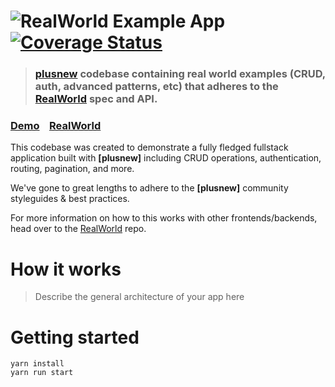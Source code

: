 # ![RealWorld Example App](logo.png)[![Coverage Status](https://coveralls.io/repos/github/plusnew/realworld-starter-kit/badge.svg?branch=master)](https://coveralls.io/github/plusnew/realworld-starter-kit?branch=master)

> ### [plusnew](https://github.com/plusnew/plusnew) codebase containing real world examples (CRUD, auth, advanced patterns, etc) that adheres to the [RealWorld](https://github.com/gothinkster/realworld) spec and API.


### [Demo](https://plusnew-realworld.netlify.app/)&nbsp;&nbsp;&nbsp;&nbsp;[RealWorld](https://github.com/gothinkster/realworld)


This codebase was created to demonstrate a fully fledged fullstack application built with **[plusnew]** including CRUD operations, authentication, routing, pagination, and more.

We've gone to great lengths to adhere to the **[plusnew]** community styleguides & best practices.

For more information on how to this works with other frontends/backends, head over to the [RealWorld](https://github.com/gothinkster/realworld) repo.


# How it works

> Describe the general architecture of your app here

# Getting started

````
yarn install
yarn run start
````
